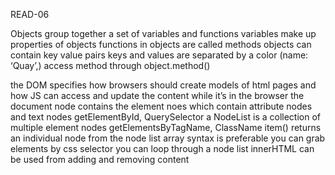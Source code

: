 READ-06

Objects group together a set of variables and functions
variables make up properties of objects
functions in objects are called methods
objects can contain key value pairs
keys and values are separated by a color (name: ‘Quay’,)
access method through object.method()

the DOM specifies how browsers should create models of html pages and how JS can access and update the content while it’s in the browser
the document node contains the element noes which contain attribute nodes and text nodes
getElementById, QuerySelector
a NodeList is a collection of multiple element nodes
getElementsByTagName, ClassName
item() returns an individual node from the node list
array syntax is preferable
you can grab elements by css selector
you can loop through a node list
innerHTML can be used from adding and removing content

